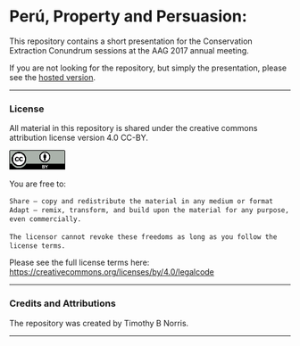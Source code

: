 # Perú, Property and Persuasion:

This repository contains a short presentation for the Conservation Extraction Conundrum sessions at the AAG 2017 annual meeting.  

If you are not looking for the repository, but simply the presentation, please see the [hosted version](http://tibbben.github.io/aag2017/). 

---

### License

All material in this repository is shared under the creative commons attribution license version 4.0 CC-BY. 

![CC-BY 4.0](/common/assets/cc-by4.png)

You are free to:

    Share — copy and redistribute the material in any medium or format
    Adapt — remix, transform, and build upon the material for any purpose, even commercially.

    The licensor cannot revoke these freedoms as long as you follow the license terms.

Please see the full license terms here: https://creativecommons.org/licenses/by/4.0/legalcode

---

### Credits and Attributions

The repository was created by Timothy B Norris.

---

